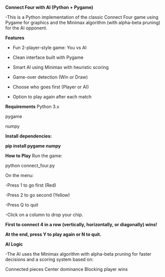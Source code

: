 **Connect Four with AI (Python + Pygame)**

-This is a Python implementation of the classic Connect Four game using Pygame for graphics and the Minimax algorithm (with alpha-beta pruning) for the AI opponent.


**Features**

- Fun 2-player-style game: You vs AI

- Clean interface built with Pygame

- Smart AI using Minimax with heuristic scoring

- Game-over detection (Win or Draw)

- Choose who goes first (Player or AI)

- Option to play again after each match

**Requirements**
Python 3.x

pygame

numpy

**Install dependencies:**

**pip install pygame numpy**

**How to Play**
Run the game:

python connect_four.py


On the menu:


-Press 1 to go first (Red)

-Press 2 to go second (Yellow)

-Press Q to quit

-Click on a column to drop your chip.

**First to connect 4 in a row (vertically, horizontally, or diagonally) wins!**


**At the end, press Y to play again or N to quit.**

**AI Logic**

-The AI uses the Minimax algorithm with alpha-beta pruning for faster decisions and a scoring system based on:

Connected pieces
Center dominance
Blocking player wins

